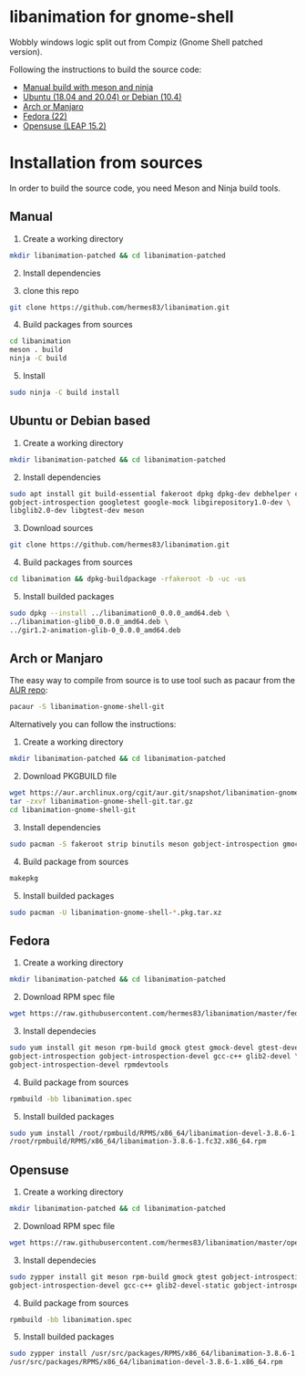 libanimation for gnome-shell
=========

Wobbly windows logic split out from Compiz (Gnome Shell patched version).

Following the instructions to build the source code:
- [Manual build with meson and ninja](#manual)
- [Ubuntu (18.04 and 20.04) or Debian (10.4)](#ubuntu-or-debian-based) 
- [Arch or Manjaro](#arch-or-manjaro)
- [Fedora (22)](#fedora)
- [Opensuse (LEAP 15.2)](#opensuse)

# Installation from sources

In order to build the source code, you need Meson and Ninja build tools.

## Manual

1. Create a working directory

```bash
mkdir libanimation-patched && cd libanimation-patched
```

2. Install dependencies

3. clone this repo 

```bash
git clone https://github.com/hermes83/libanimation.git
```

4. Build packages from sources

```bash
cd libanimation
meson . build
ninja -C build
```

5. Install

```bash
sudo ninja -C build install
```

## Ubuntu or Debian based

1. Create a working directory

```bash
mkdir libanimation-patched && cd libanimation-patched
```

2. Install dependencies

```bash
sudo apt install git build-essential fakeroot dpkg dpkg-dev debhelper cdbs \
gobject-introspection googletest google-mock libgirepository1.0-dev \
libglib2.0-dev libgtest-dev meson
```

3. Download sources

```bash
git clone https://github.com/hermes83/libanimation.git
```

4. Build packages from sources

```bash
cd libanimation && dpkg-buildpackage -rfakeroot -b -uc -us
```

5. Install builded packages

```bash
sudo dpkg --install ../libanimation0_0.0.0_amd64.deb \
../libanimation-glib0_0.0.0_amd64.deb \
../gir1.2-animation-glib-0_0.0.0_amd64.deb
```

## Arch or Manjaro

The easy way to compile from source is to use tool such as pacaur from the [AUR repo](https://aur.archlinux.org/packages/libanimation-gnome-shell-git):

```bash
pacaur -S libanimation-gnome-shell-git
```

Alternatively you can follow the instructions:

1. Create a working directory

```bash
mkdir libanimation-patched && cd libanimation-patched
```

2. Download PKGBUILD file

```bash
wget https://aur.archlinux.org/cgit/aur.git/snapshot/libanimation-gnome-shell-git.tar.gz
tar -zxvf libanimation-gnome-shell-git.tar.gz
cd libanimation-gnome-shell-git
```

3. Install dependencies

```bash
sudo pacman -S fakeroot strip binutils meson gobject-introspection gmock gtest gcc cmake glib2 pkgconf 
```

4. Build package from sources

```bash
makepkg
```

5. Install builded packages

```bash
sudo pacman -U libanimation-gnome-shell-*.pkg.tar.xz
```

## Fedora

1. Create a working directory

```bash
mkdir libanimation-patched && cd libanimation-patched
```

2. Download RPM spec file

```bash
wget https://raw.githubusercontent.com/hermes83/libanimation/master/fedora/libanimation.spec
```

3. Install dependecies

```bash
sudo yum install git meson rpm-build gmock gtest gmock-devel gtest-devel \ 
gobject-introspection gobject-introspection-devel gcc-c++ glib2-devel \
gobject-introspection-devel rpmdevtools
```

4. Build package from sources

```bash
rpmbuild -bb libanimation.spec
```

5. Install builded packages

```bash
sudo yum install /root/rpmbuild/RPMS/x86_64/libanimation-devel-3.8.6-1.fc32.x86_64.rpm \
/root/rpmbuild/RPMS/x86_64/libanimation-3.8.6-1.fc32.x86_64.rpm
```

## Opensuse

1. Create a working directory

```bash
mkdir libanimation-patched && cd libanimation-patched
```

2. Download RPM spec file

```bash
wget https://raw.githubusercontent.com/hermes83/libanimation/master/opensuse/libanimation.spec
```

3. Install dependecies

```bash
sudo zypper install git meson rpm-build gmock gtest gobject-introspection \
gobject-introspection-devel gcc-c++ glib2-devel-static gobject-introspection-devel rpmdevtools
```

4. Build package from sources

```bash
rpmbuild -bb libanimation.spec
```

5. Install builded packages

```bash
sudo zypper install /usr/src/packages/RPMS/x86_64/libanimation-3.8.6-1.x86_64.rpm  \
/usr/src/packages/RPMS/x86_64/libanimation-devel-3.8.6-1.x86_64.rpm
```
